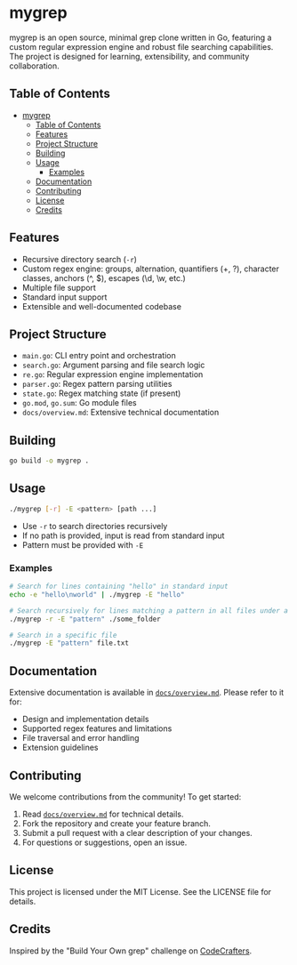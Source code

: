 

# mygrep

mygrep is an open source, minimal grep clone written in Go, featuring a custom regular expression engine and robust file searching capabilities. The project is designed for learning, extensibility, and community collaboration.

## Table of Contents

- [mygrep](#mygrep)
  - [Table of Contents](#table-of-contents)
  - [Features](#features)
  - [Project Structure](#project-structure)
  - [Building](#building)
  - [Usage](#usage)
    - [Examples](#examples)
  - [Documentation](#documentation)
  - [Contributing](#contributing)
  - [License](#license)
  - [Credits](#credits)

## Features

- Recursive directory search (`-r`)
- Custom regex engine: groups, alternation, quantifiers (+, ?), character classes, anchors (^, $), escapes (\d, \w, etc.)
- Multiple file support
- Standard input support
- Extensible and well-documented codebase

## Project Structure

- `main.go`: CLI entry point and orchestration
- `search.go`: Argument parsing and file search logic
- `re.go`: Regular expression engine implementation
- `parser.go`: Regex pattern parsing utilities
- `state.go`: Regex matching state (if present)
- `go.mod`, `go.sum`: Go module files
- `docs/overview.md`: Extensive technical documentation

## Building

```sh
go build -o mygrep .
```

## Usage

```sh
./mygrep [-r] -E <pattern> [path ...]
```

- Use `-r` to search directories recursively
- If no path is provided, input is read from standard input
- Pattern must be provided with `-E`

### Examples

```sh
# Search for lines containing "hello" in standard input
echo -e "hello\nworld" | ./mygrep -E "hello"

# Search recursively for lines matching a pattern in all files under a directory
./mygrep -r -E "pattern" ./some_folder

# Search in a specific file
./mygrep -E "pattern" file.txt
```

## Documentation

Extensive documentation is available in [`docs/overview.md`](docs/overview.md). Please refer to it for:

- Design and implementation details
- Supported regex features and limitations
- File traversal and error handling
- Extension guidelines

## Contributing

We welcome contributions from the community! To get started:

1. Read [`docs/overview.md`](docs/overview.md) for technical details.
2. Fork the repository and create your feature branch.
3. Submit a pull request with a clear description of your changes.
4. For questions or suggestions, open an issue.

## License

This project is licensed under the MIT License. See the LICENSE file for details.

## Credits

Inspired by the "Build Your Own grep" challenge on [CodeCrafters](https://codecrafters.io).
